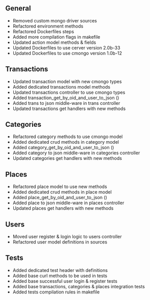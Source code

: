 ## General
- Removed custom mongo driver sources
- Refactored environment methods
- Refactored Dockerfiles steps
- Added more compilation flags in makefile
- Updated action model methods & fields
- Updated Dockerfiles to use cerver version 2.0b-33
- Updated Dockerfiles to use cmongo version 1.0b-12

## Transactions
- Updated transaction model with new cmongo types
- Added dedicated transactions model methods
- Updated transactions controller to use cmongo types
- Added transaction_get_by_oid_and_user_to_json ()
- Added trans to json middle-ware in trans controller
- Updated transactions get handlers with new methods

## Categories
- Refactored category methods to use cmongo model
- Added dedicated crud methods in category model
- Added category_get_by_oid_and_user_to_json ()
- Added category to json middle-ware in categories controller
- Updated categories get handlers with new methods

## Places
- Refactored place model to use new methods
- Added dedicated crud methods in place model
- Added place_get_by_oid_and_user_to_json ()
- Added place to json middle-ware in places controller
- Updated places get handlers with new methods

## Users
- Moved user register & login logic to users controller
- Refactored user model definitions in sources

## Tests
- Added dedicated test header with definitions
- Added base curl methods to be used in tests
- Added base successful user login & register tests
- Added base transactions, categories & places integration tests
- Added tests compilation rules in makefile